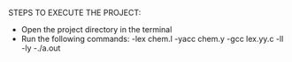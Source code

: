 STEPS TO EXECUTE THE PROJECT:
- Open the project directory in the terminal
- Run the following commands:
 -lex chem.l
 -yacc chem.y
 -gcc lex.yy.c -ll -ly
 -./a.out
